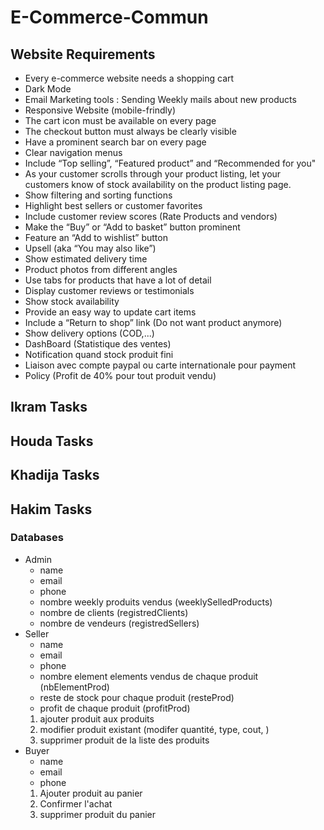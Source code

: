 # E-Commerce-Commun

## Website Requirements
- Every e-commerce website needs a shopping cart
- Dark Mode
- Email Marketing tools : Sending Weekly mails about new products
- Responsive Website (mobile-frindly)
- The cart icon must be available on every page
- The checkout button must always be clearly visible
- Have a prominent search bar on every page
- Clear navigation menus
- Include “Top selling”, “Featured product” and “Recommended for you"
- As your customer scrolls through your product listing, let your customers know of stock availability on the product listing page.
- Show filtering and sorting functions
- Highlight best sellers or customer favorites
- Include customer review scores (Rate Products and vendors)
- Make the “Buy” or “Add to basket” button prominent
- Feature an “Add to wishlist” button
- Upsell (aka “You may also like”)
- Show estimated delivery time
- Product photos from different angles
- Use tabs for products that have a lot of detail
- Display customer reviews or testimonials
- Show stock availability
- Provide an easy way to update cart items
- Include a “Return to shop” link (Do not want product anymore)
- Show delivery options (COD,...)
- DashBoard (Statistique des ventes)
- Notification quand stock produit fini
- Liaison avec compte paypal ou carte internationale pour payment
- Policy (Profit de 40% pour tout produit vendu)

## Ikram Tasks

## Houda Tasks

## Khadija Tasks

## Hakim Tasks

### Databases
- Admin
  - name
  - email
  - phone
  - nombre weekly produits vendus (weeklySelledProducts)
  - nombre de clients (registredClients)
  - nombre de vendeurs (registredSellers)
- Seller
  - name
  - email
  - phone
  - nombre element elements vendus de chaque produit (nbElementProd)
  - reste de stock pour chaque produit (resteProd)
  - profit de chaque produit (profitProd)
  1. ajouter produit aux produits
  2. modifier produit existant (modifer quantité, type, cout, )
  3. supprimer produit de la liste des produits
- Buyer
  - name
  - email
  - phone
  1. Ajouter produit au panier
  2. Confirmer l'achat
  3. supprimer produit du panier

